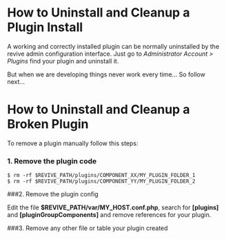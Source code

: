 # How to Uninstall and Cleanup a Plugin Install

A working and correctly installed plugin can be normally uninstalled by the revive admin configuration interface. Just go to *Administrator Account > Plugins* find your plugin and uninstall it.

But when we are developing things never work every time... So follow next...

# How to Uninstall and Cleanup a Broken Plugin

To remove a plugin manually follow this steps:

### 1. Remove the plugin code
```
$ rm -rf $REVIVE_PATH/plugins/COMPONENT_XX/MY_PLUGIN_FOLDER_1
$ rm -rf $REVIVE_PATH/plugins/COMPONENT_YY/MY_PLUGIN_FOLDER_2
```
###2. Remove the plugin config

Edit the file **$REVIVE_PATH/var/MY_HOST.conf.php**, search for **[plugins]** and **[pluginGroupComponents]** and remove references for your plugin.

###3. Remove any other file or table your plugin created

